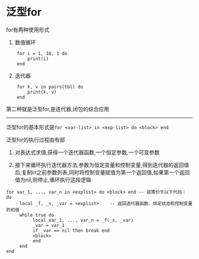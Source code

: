 # 泛型for

for有两种使用形式

1. 数值循环
```
    for i = 1, 10, 1 do
        print(i)
    end
```

2. 迭代器
```
    for k, v in pairs(tbl) do
        print(k, v)
    end
```

第二种就是泛型for,是迭代器,闭包的综合应用

________

泛型for的基本形式是`for <var-list> in <exp-list> do <block> end`

泛型for的执行过程由有部

1. 对表达式求值,获得一个迭代器函数,一个恒定参数,一个可变参数

2. 接下来循环执行迭代器方法,参数为恒定变量和控制变量,得到迭代器的返回值后,复制in之前参数列表,同时将控制变量赋值为第一个返回值,如果第一个返回值为nil,则停止,循环执行这段逻辑

```
for var_1, ..., var_n in <explist> do <block> end -- 就等价于以下代码：
do
     local _f, _s, _var = <explist>    -- 返回迭代器函数、恒定状态和控制变量的初值
     while true do
          local var_1, ..., var_n = _f(_s, _var)
          _var = var_1
          if _var == nil then break end
          <block>
          end
     end
end
```
